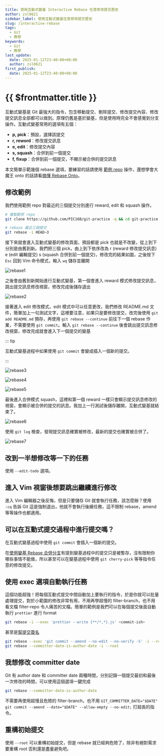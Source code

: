```yaml
---
title: 使用互動式變基 Interactive Rebase 任意修改提交歷史
author: zsl0621
sidebar_label: 使用互動式變基任意修改提交歷史
slug: /interactive-rebase
tags:
  - Git
  - 教學
keywords:
  - Git
  - 教學
last_update:
  date: 2025-01-12T23:40:00+08:00
  author: zsl0621
first_publish:
  date: 2025-01-12T23:40:00+08:00
---
```


# {{ $frontmatter.title }}

互動式變基是 Git 最強大的指令，包含移動提交、刪除提交、修改提交內容、修改提交訊息全部都可以做到。原理仍舊是基於變基，但是使用時完全不會感覺到分支操作。互動式變基常用的選項有五個：

- **p, pick**：預設，選擇該提交
- **r, reword**：修改提交訊息
- **e, edit**：修改提交內容
- **s, squash**：合併到前一個提交
- **f, fixup**：合併到前一個提交，不顯示被合併的提交訊息

本文簡單示範幾個 rebase 選項，要練習的話請使用 [範例 repo](https://github.com/PIC16B/git-practice) 操作，還想學會大魔王 onto 的話請看[搞懂 Rebase Onto](/pro/rebase-onto)。

## 修改範例

我們使用範例 repo 對最近的三個提交分別進行 reward, edit 和 squash 操作。

```sh
# 複製範例 repo
git clone https://github.com/PIC16B/git-practice -q && cd git-practice

# rebase 最近三個提交
git rebase -i HEAD~3
```

接下來就會進入互動式變基的修改頁面，預設都是 pick 也就是不改變，從上到下分別是由舊到新。我們把三個 pick，由上到下依序改為 r (reward 修改提交訊息) e (edit 編輯提交) s (squash 合併到前一個提交)，修改完的結果如圖，之後按下 `Esc` 回到 Vim 命令模式，輸入 `wq` 儲存並離開

![rebase1](https://cdn.zsl0621.cc/2025/docs/interactive-rebase-example-1---2025-04-27T15-54-52.webp)

之後會由舊到新開始進行互動式變基，第一個會進入 reward 模式修改提交訊息，跳出提交訊息修改視窗，修改完成後儲存退出

![rebase2](https://cdn.zsl0621.cc/2025/docs/interactive-rebase-example-2---2025-04-27T15-54-52.webp)

接著進入 edit 修改模式，edit 模式中可以任意更改，我們修改 README.md 文件，簡單加上一句測試文字，這裡要注意，如果只是要修改提交，改完後使用 `git add README.md` 預存，再使用 `git rebase --continue` 前往下一個 rebase 作業，不需要使用 `git commit`。輸入 `git rebase --continue` 後會跳出提交訊息修改視窗，修改完成就會進入下一個提交的變基

::: tip

互動式變基過程中如果使用 `git commit` 會變成插入一個新的提交。

:::

![rebase3](https://cdn.zsl0621.cc/2025/docs/interactive-rebase-example-3---2025-04-27T15-54-52.webp)

![rebase4](https://cdn.zsl0621.cc/2025/docs/interactive-rebase-example-4---2025-04-27T15-54-52.webp)

![rebase5](https://cdn.zsl0621.cc/2025/docs/interactive-rebase-example-5---2025-04-27T15-54-52.webp)

最後進入合併模式 squash，這裡和第一個 reward 一樣只會顯示提交訊息修改的視窗，會顯示被合併的提交的訊息。我加上一行測試後儲存離開，互動式變基就結束了。

![rebase6](https://cdn.zsl0621.cc/2025/docs/interactive-rebase-example-6---2025-04-27T15-54-52.webp)

使用 `git log` 檢查，發現提交訊息確實被修改，最新的提交也確實被合併了。

![rebase7](https://cdn.zsl0621.cc/2025/docs/interactive-rebase-example-7---2025-04-27T15-54-52.webp)

## 改到一半想修改等一下的任務

使用 `--edit-todo` 選項。

## 進入 Vim 視窗後想要跳出繼續進行修改

進入 Vim 編輯器之後反悔，但是只要儲存 Git 就會執行任務，該怎麼辦？使用 `:cq` 告訴 Git 這是強制退出，他就不會執行後續任務，這不限制 rebase，amend 等等操作也都適用。

## 可以在互動式提交過程中進行提交嗎？

在互動式變基過程中使用 `git commit` 會插入一個新的提交。

在[使用變基 Rebase 合併分支](./rebase)有提到變基過程中的提交只是被暫存，沒有限制你哪些事情不能做，所以甚至可以在變基過程中使用 `git cherry-pick` 等等指令任意的修改提交。

## 使用 exec 選項自動執行任務

這個功能超強！把每個互動式提交中間自動加上要執行的指令，於是你就可以批量處理提交，對於小範圍的修改非常有用，不用再學超慢的 filter-branch，也不用看文檔 filter-repo 令人痛苦的文檔。簡單的範例是我們可以在每個提交後面自動執行 `prettier` 進行 format

```sh
git rebase -i --exec 'prettier --write {**/*,*}.js' <commit-ish>
```

甚至是[幫提交簽名](https://peterbabic.dev/blog/git-sign-previous-commits-keeping-dates/)

```sh
git rebase --exec 'git commit --amend --no-edit --no-verify -S' -i --root
git rebase --committer-date-is-author-date -i --root
```

## 我想修改 committer date

Git 有 author date 和 committer date 兩種時間，分別記錄一個提交最初和最後一次修改的時間，可以使用這個選項一鍵完成

```sh
git rebase --committer-date-is-author-date
```

不需要再使用超慢且危險的 filter-branch，也不用 `GIT_COMMITTER_DATE="$DATE" git commit --amend --date="$DATE" --allow-empty --no-edit;` 打超長的指令。

## 重構初始提交

使用 `--root` 可以重構初始提交，但是 rebase 就已經夠危險了，除非有絕對需求要重構 root 否則還是盡量避免吧。
